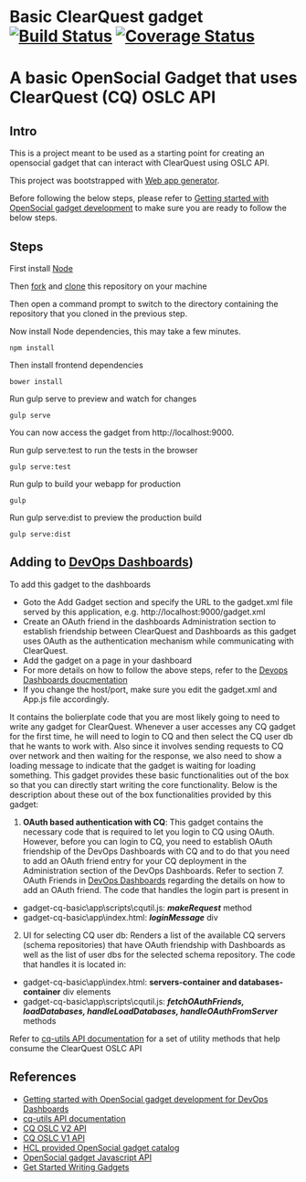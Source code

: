 # Basic ClearQuest gadget  [![Build Status](https://travis-ci.org/dodash/gadget-cq-basic.svg?branch=master)](https://travis-ci.org/dodash/gadget-cq-basic) [![Coverage Status](https://coveralls.io/github/dodash/gadget-angular2/badge.svg?branch=master)](https://coveralls.io/github/dodash/gadget-angular2?branch=master)
# A basic OpenSocial Gadget that uses ClearQuest (CQ) OSLC API

## Intro
This is a project meant to be used as a starting point for creating an opensocial gadget that can interact with ClearQuest using OSLC API.

This project was bootstrapped with [Web app generator](https://github.com/yeoman/generator-webapp).

Before following the below steps, please refer to [Getting started with OpenSocial gadget development](https://github.com/dodash/dodash.github.io/blob/master/README.md) to make sure you are ready to follow the below steps.

## Steps 
First install [Node](https://nodejs.org) 

Then [fork](https://help.github.com/articles/fork-a-repo/) and [clone](https://git-scm.com/docs/git-clone) this repository on your machine

Then open a command prompt to switch to the directory containing the repository that you cloned in the previous step.

Now install Node dependencies, this may take a few minutes.
```
npm install
```

Then install frontend dependencies
```
bower install
```

Run gulp serve to preview and watch for changes
```
gulp serve
```
You can now access the gadget from http://localhost:9000.

Run gulp serve:test to run the tests in the browser
```
gulp serve:test
```
Run gulp to build your webapp for production
```
gulp
```
Run gulp serve:dist to preview the production build
```
gulp serve:dist
```

## Adding to [DevOps Dashboards](http://www.cccqcommunity.com/dashboard_beta.html))
To add this gadget to the dashboards
* Goto the Add Gadget section and specify the URL to the gadget.xml file served by this application, e.g.
http://localhost:9000/gadget.xml
* Create an OAuth friend in the dashboards Administration section to establish friendship between ClearQuest and Dashboards as this gadget uses OAuth as the authentication mechanism while communicating with ClearQuest.
* Add the gadget on a page in your dashboard
* For more details on how to follow the above steps, refer to the [Devops Dashboards doucmentation](http://www.cccqcommunity.com/dashboard_beta.html)
* If you change the host/port, make sure you edit the gadget.xml and App.js file accordingly.

It contains the bolierplate code that you are most likely going to need to write any gadget for ClearQuest. 
Whenever a user accesses any CQ gadget for the first time, he will need to login to CQ and then select the CQ user db that he wants to work with. Also since it involves sending requests to CQ over network and then waiting for the response, we also need to show a loading message to indicate that the gadget is waiting for loading something. This gadget provides these basic functionalities out of the box so that you can directly start writing the core functionality. Below is the description about these out of the box functionalities provided by this gadget:
1. **OAuth based authentication with CQ**: This gadget contains the necessary code that is required to let you login to CQ using OAuth. However, before you can login to CQ, you need to establish OAuth friendship of the DevOps Dashboards with CQ and to do that you need to add an OAuth friend entry for your CQ deployment in the Administration section of the DevOps Dashboards. Refer to section 7. OAuth Friends in [DevOps Dashboards](http://www.cccqcommunity.com/uploads/1/0/2/7/102707030/2.hcl_dashboard_administration.pdf) regarding the details on how to add an OAuth friend.
The code that handles the login part is present in
* gadget-cq-basic\app\scripts\cqutil.js: _**makeRequest**_ method
* gadget-cq-basic\app\index.html: **_loginMessage_** div

2. UI for selecting CQ user db:  Renders a list of the available CQ servers (schema repositories) that have OAuth friendship with Dashboards as well as the list of user dbs for the selected schema repository.
The code that handles it is located in:
* gadget-cq-basic\app\index.html: **servers-container and databases-container** div elements
* gadget-cq-basic\app\scripts\cqutil.js: _**fetchOAuthFriends, loadDatabases, handleLoadDatabases, handleOAuthFromServer**_ methods

Refer to [cq-utils API documentation](https://github.com/dodash/gadget-cq-basic/blob/master/API.md) for a set of utility methods that help consume the ClearQuest OSLC API

## References
* [Getting started with OpenSocial gadget development for DevOps Dashboards](https://github.com/dodash/dodash.github.io/blob/master/README.md)
* [cq-utils API documentation](https://github.com/dodash/gadget-cq-basic/blob/master/API.md)
* [CQ OSLC V2 API](https://jazz.net/wiki/bin/view/Main/CqOslcV2)
* [CQ OSLC V1 API](https://jazz.net/wiki/bin/view/Main/RcmRestCmApi)
* [HCL provided OpenSocial gadget catalog](https://github.com/dodash/gadget-catalog)
* [OpenSocial gadget Javascript API](http://opensocial.github.io/spec/2.5.1/Core-Gadget.xml#JavaScript-API-Reference)
* [Get Started Writing Gadgets](https://developers.google.com/gadgets/docs/gs)
